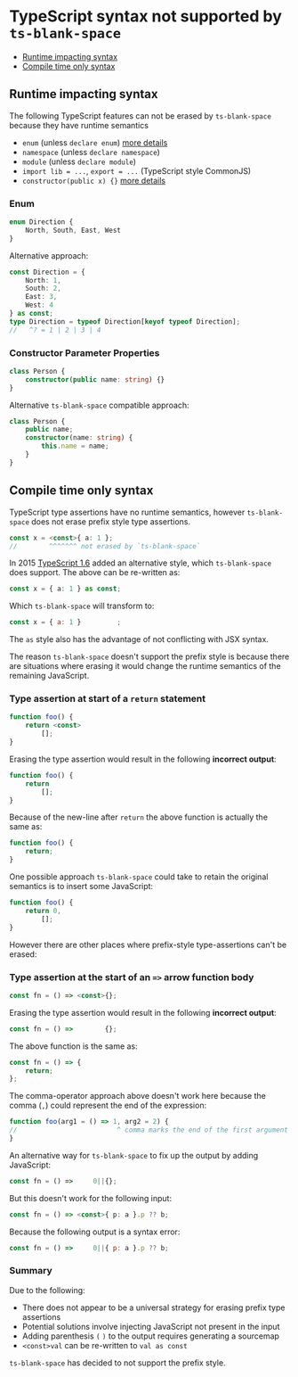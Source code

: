 # TypeScript syntax not supported by `ts-blank-space`

- [Runtime impacting syntax](#runtime-impacting-syntax)
- [Compile time only syntax](#compile-time-only-syntax)

## Runtime impacting syntax

The following TypeScript features can not be erased by `ts-blank-space` because they have runtime semantics

- `enum` (unless `declare enum`) [more details](#enum)
- `namespace` (unless `declare namespace`)
- `module` (unless `declare module`)
- `import lib = ...`, `export = ...` (TypeScript style CommonJS)
- `constructor(public x) {}` [more details](#constructor-parameter-properties)

### Enum

```typescript
enum Direction {
    North, South, East, West
}
```

Alternative approach:

```typescript
const Direction = {
    North: 1,
    South: 2,
    East: 3,
    West: 4
} as const;
type Direction = typeof Direction[keyof typeof Direction];
//   ^? = 1 | 2 | 3 | 4
```

### Constructor Parameter Properties

```typescript
class Person {
    constructor(public name: string) {}
}
```

Alternative `ts-blank-space` compatible approach:

```typescript
class Person {
    public name;
    constructor(name: string) {
        this.name = name;
    }
}
```

## Compile time only syntax

TypeScript type assertions have no runtime semantics, however `ts-blank-space` does not erase prefix style type assertions.

```typescript
const x = <const>{ a: 1 };
//        ^^^^^^^ not erased by `ts-blank-space`
```

In 2015 [TypeScript 1.6](https://www.typescriptlang.org/docs/handbook/release-notes/typescript-1-6.html#new-tsx-file-extension-and-as-operator) added an alternative style, which `ts-blank-space` does support. The above can be re-written as:

```typescript
const x = { a: 1 } as const;
```

Which `ts-blank-space` will transform to:

```javascript
const x = { a: 1 }         ;
```

The `as` style also has the advantage of not conflicting with JSX syntax.

The reason `ts-blank-space` doesn't support the prefix style is because there are situations where erasing it would change the runtime semantics of the remaining JavaScript.

### Type assertion at start of a `return` statement

```typescript
function foo() {
    return <const>
        [];
}
```

Erasing the type assertion would result in the following **incorrect output**:

```javascript
function foo() {
    return
        [];
}
```

Because of the new-line after `return` the above function is actually the same as:

```javascript
function foo() {
    return;
}
```

One possible approach `ts-blank-space` could take to retain the original semantics is to insert some JavaScript:

```javascript
function foo() {
    return 0,
        [];
}
```

However there are other places where prefix-style type-assertions can't be erased:

### Type assertion at the start of an `=>` arrow function body

```typescript
const fn = () => <const>{};
```

Erasing the type assertion would result in the following **incorrect output**:

```javascript
const fn = () =>        {};
```

The above function is the same as:

```javascript
const fn = () => {
    return;
};
```

The comma-operator approach above doesn't work here because the comma (`,`) could represent the end of the expression:

```javascript
function foo(arg1 = () => 1, arg2 = 2) {
//                         ^ comma marks the end of the first argument
}
```

An alternative way for `ts-blank-space` to fix up the output by adding JavaScript:

```javascript
const fn = () =>     0||{};
```

But this doesn't work for the following input:

```typescript
const fn = () => <const>{ p: a }.p ?? b;
```

Because the following output is a syntax error:

```javascript
const fn = () =>     0||{ p: a }.p ?? b;
```

### Summary

Due to the following:

- There does not appear to be a universal strategy for erasing prefix type assertions
- Potential solutions involve injecting JavaScript not present in the input
- Adding parenthesis `(` `)` to the output requires generating a sourcemap
- `<const>val` can be re-written to `val as const`

`ts-blank-space` has decided to not support the prefix style.
